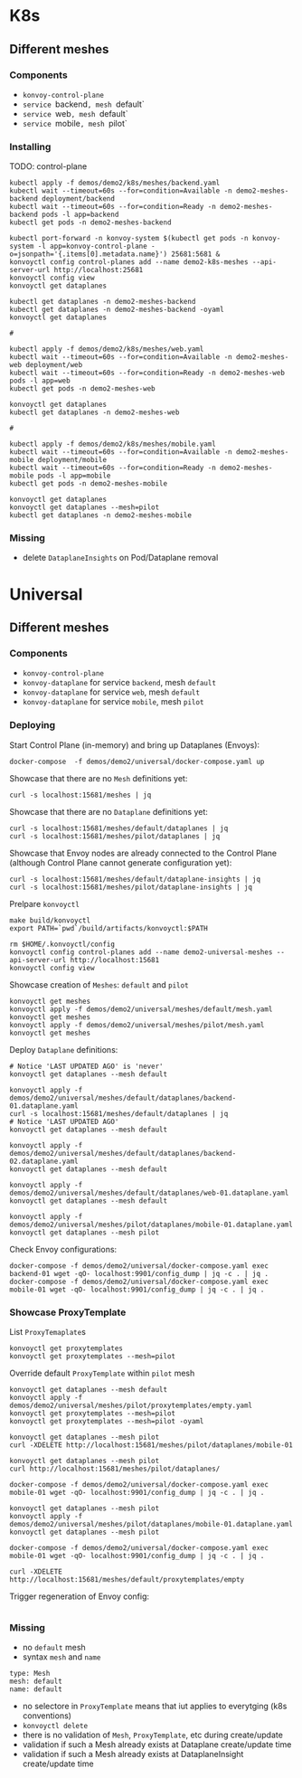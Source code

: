 # K8s

## Different meshes

### Components
 
* `konvoy-control-plane`
* `service `backend`, mesh `default`
* `service `web`, mesh `default`
* `service `mobile`, mesh `pilot`

### Installing

TODO: control-plane

```
kubectl apply -f demos/demo2/k8s/meshes/backend.yaml
kubectl wait --timeout=60s --for=condition=Available -n demo2-meshes-backend deployment/backend
kubectl wait --timeout=60s --for=condition=Ready -n demo2-meshes-backend pods -l app=backend
kubectl get pods -n demo2-meshes-backend

kubectl port-forward -n konvoy-system $(kubectl get pods -n konvoy-system -l app=konvoy-control-plane -o=jsonpath='{.items[0].metadata.name}') 25681:5681 &
konvoyctl config control-planes add --name demo2-k8s-meshes --api-server-url http://localhost:25681
konvoyctl config view
konvoyctl get dataplanes

kubectl get dataplanes -n demo2-meshes-backend
kubectl get dataplanes -n demo2-meshes-backend -oyaml
konvoyctl get dataplanes

#

kubectl apply -f demos/demo2/k8s/meshes/web.yaml
kubectl wait --timeout=60s --for=condition=Available -n demo2-meshes-web deployment/web
kubectl wait --timeout=60s --for=condition=Ready -n demo2-meshes-web pods -l app=web
kubectl get pods -n demo2-meshes-web

konvoyctl get dataplanes
kubectl get dataplanes -n demo2-meshes-web

#

kubectl apply -f demos/demo2/k8s/meshes/mobile.yaml
kubectl wait --timeout=60s --for=condition=Available -n demo2-meshes-mobile deployment/mobile
kubectl wait --timeout=60s --for=condition=Ready -n demo2-meshes-mobile pods -l app=mobile
kubectl get pods -n demo2-meshes-mobile

konvoyctl get dataplanes
konvoyctl get dataplanes --mesh=pilot
kubectl get dataplanes -n demo2-meshes-mobile

```

### Missing

- delete `DataplaneInsights` on Pod/Dataplane removal

# Universal

## Different meshes

### Components
 
* `konvoy-control-plane`
* `konvoy-dataplane` for service  `backend`, mesh `default`
* `konvoy-dataplane` for service  `web`, mesh `default`
* `konvoy-dataplane` for service  `mobile`, mesh `pilot`

### Deploying

Start Control Plane (in-memory) and bring up Dataplanes (Envoys):
```
docker-compose  -f demos/demo2/universal/docker-compose.yaml up
```

Showcase that there are no `Mesh` definitions yet:
```
curl -s localhost:15681/meshes | jq
```

Showcase that there are no `Dataplane` definitions yet:
```
curl -s localhost:15681/meshes/default/dataplanes | jq
curl -s localhost:15681/meshes/pilot/dataplanes | jq
```

Showcase that Envoy nodes are already connected to the Control Plane (although Control Plane cannot generate configuration yet):
```
curl -s localhost:15681/meshes/default/dataplane-insights | jq
curl -s localhost:15681/meshes/pilot/dataplane-insights | jq
```

Prelpare `konvoyctl`
```
make build/konvoyctl
export PATH=`pwd`/build/artifacts/konvoyctl:$PATH

rm $HOME/.konvoyctl/config
konvoyctl config control-planes add --name demo2-universal-meshes --api-server-url http://localhost:15681
konvoyctl config view
```

Showcase creation of `Meshes`: `default` and `pilot`
```
konvoyctl get meshes
konvoyctl apply -f demos/demo2/universal/meshes/default/mesh.yaml
konvoyctl get meshes
konvoyctl apply -f demos/demo2/universal/meshes/pilot/mesh.yaml
konvoyctl get meshes
```

Deploy `Dataplane` definitions:
```
# Notice 'LAST UPDATED AGO' is 'never'
konvoyctl get dataplanes --mesh default

konvoyctl apply -f demos/demo2/universal/meshes/default/dataplanes/backend-01.dataplane.yaml
curl -s localhost:15681/meshes/default/dataplanes | jq
# Notice 'LAST UPDATED AGO'
konvoyctl get dataplanes --mesh default

konvoyctl apply -f demos/demo2/universal/meshes/default/dataplanes/backend-02.dataplane.yaml
konvoyctl get dataplanes --mesh default

konvoyctl apply -f demos/demo2/universal/meshes/default/dataplanes/web-01.dataplane.yaml
konvoyctl get dataplanes --mesh default

konvoyctl apply -f demos/demo2/universal/meshes/pilot/dataplanes/mobile-01.dataplane.yaml
konvoyctl get dataplanes --mesh pilot
```

Check Envoy configurations:
```
docker-compose -f demos/demo2/universal/docker-compose.yaml exec backend-01 wget -qO- localhost:9901/config_dump | jq -c . | jq .
docker-compose -f demos/demo2/universal/docker-compose.yaml exec mobile-01 wget -qO- localhost:9901/config_dump | jq -c . | jq .
```

### Showcase ProxyTemplate

List `ProxyTemaplate`s
```
konvoyctl get proxytemplates
konvoyctl get proxytemplates --mesh=pilot
```

Override default `ProxyTemplate` within `pilot` mesh
```
konvoyctl get dataplanes --mesh default
konvoyctl apply -f demos/demo2/universal/meshes/pilot/proxytemplates/empty.yaml
konvoyctl get proxytemplates --mesh=pilot
konvoyctl get proxytemplates --mesh=pilot -oyaml

konvoyctl get dataplanes --mesh pilot
curl -XDELETE http://localhost:15681/meshes/pilot/dataplanes/mobile-01

konvoyctl get dataplanes --mesh pilot
curl http://localhost:15681/meshes/pilot/dataplanes/

docker-compose -f demos/demo2/universal/docker-compose.yaml exec mobile-01 wget -qO- localhost:9901/config_dump | jq -c . | jq .

konvoyctl get dataplanes --mesh pilot
konvoyctl apply -f demos/demo2/universal/meshes/pilot/dataplanes/mobile-01.dataplane.yaml
konvoyctl get dataplanes --mesh pilot

docker-compose -f demos/demo2/universal/docker-compose.yaml exec mobile-01 wget -qO- localhost:9901/config_dump | jq -c . | jq .

curl -XDELETE http://localhost:15681/meshes/default/proxytemplates/empty
```

Trigger regeneration of Envoy config:
```

```

### Missing

- no `default` mesh
- syntax `mesh` and `name`
```
type: Mesh
mesh: default
name: default
```
- no selectore in `ProxyTemplate` means that iut applies to everytging (k8s conventions)
- `konvoyctl delete`
- there is no validation of `Mesh`, `ProxyTemplate`, etc during create/update
- validation if such a Mesh already exists at Dataplane create/update time
- validation if such a Mesh already exists at DataplaneInsight create/update time
